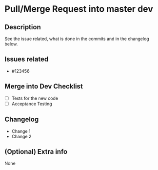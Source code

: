 # Pull/Merge Request into master dev

## Description

See the issue related, what is done in the commits and in the changelog below.

## Issues related

* #123456

## Merge into Dev Checklist

* [ ] Tests for the new code
* [ ] Acceptance Testing

## Changelog

* Change 1
* Change 2

## (Optional) Extra info

None
